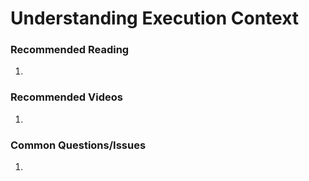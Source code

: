 # Understanding Execution Context


### Recommended Reading
1. 

### Recommended Videos
1. 

### Common Questions/Issues
1. 